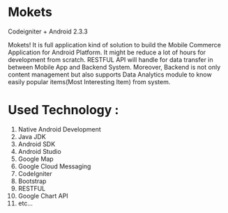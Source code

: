 # Mokets
Codeigniter + Android 2.3.3 


Mokets! It is full application kind of solution to build the Mobile Commerce Application for Android Platform. It might be reduce a lot of hours for development from scratch. RESTFUL API will handle for data transfer in between Mobile App and Backend System. Moreover, Backend is not only content management but also supports Data Analytics module to know easily popular items(Most Interesting Item) from system. 


# Used Technology : 
  1. Native Android Development  
  2. Java JDK  
  3. Android SDK
  4. Android Studio
  5. Google Map
  6. Google Cloud Messaging
  7. CodeIgniter
  8. Bootstrap
  9. RESTFUL
  10. Google Chart API
  11. etc...
